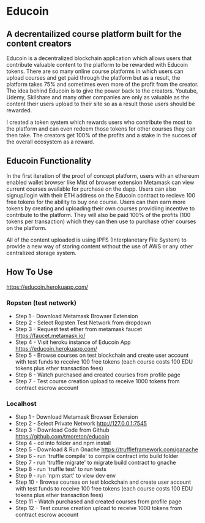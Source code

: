 # Educoin


## A decrentailized course platform built for the content creators

Educoin is a decentralized blockchain application which allows users that contribute valuable content to the platform to be rewarded with Educoin tokens. There are so many online course platforms in which users can upload courses and get paid through the platform but as a result, the platform takes 75% and sometimes even more of the profit from the creator. The idea behind Educoin is to give the power back to the creators. Youtube, Udemy, Skilshare and many other companies are only as valuable as the content their users upload to their site so as a result those users should be rewarded. 

I created a token system which rewards users who contribute the most to the platform and can even redeem those tokens for other courses they can then take. The creators get 100% of the profits and a stake in the succes of the overall ecosystem as a reward.


## Educoin Functionality

In the first iteration of the proof of concept platform, users with an ethereum enabled wallet browser like Mist of browser extension Metamask can view current courses available for purchase on the dapp. Users can also signup/login with their ETH address on the Educoin contract to recieve 100 free tokens for the ability to buy one course. Users can then earn more tokens by creating and uploading their own courses providiing incentive to contribute to the platform. They will also be paid 100% of the profits (100 tokens per transaction) which they can then use to purchase other courses on the platform.

All of the content uploaded is using IPFS (Interplanetary File System) to provide a new way of storing content without the use of AWS or any other centralized storage system. 


## How To Use

https://educoin.herokuapp.com/

### Ropsten (test network)

* Step 1 - Download Metamask Browser Extension
* Step 2 - Select Ropsten Test Network from dropdown
* Step 3 - Request test ether from metamask faucet https://faucet.metamask.io/
* Step 4 - Visit heroku instance of Educoin App https://educoin.herokuapp.com/
* Step 5 - Browse courses on test blockchain and create user account with test funds to receive 100 free tokens (each course costs 100 EDU tokens plus ether transaction fees)
* Step 6 - Watch purchased and created courses from profile page
* Step 7 - Test course creation upload to receive 1000 tokens from contract escrow account

### Localhost

* Step 1 - Download Metamask Browser Extension
* Step 2 - Select Private Network http://127.0.0.1:7545
* Step 3 - Download Code from Github https://github.com/tmoreton/educoin
* Step 4 - cd into folder and npm install
* Step 5 - Download & Run Gnache https://truffleframework.com/ganache 
* Step 6 - run 'truffle compile' to compile contract into build folder
* Step 7 - run 'truffle migrate' to migrate build contract to gnache
* Step 8 - run 'truffle test' to run tests
* Step 9 - run 'npm start' to view dev env 
* Step 10 - Browse courses on test blockchain and create user account with test funds to receive 100 free tokens (each course costs 100 EDU tokens plus ether transaction fees)
* Step 11 - Watch purchased and created courses from profile page
* Step 12 - Test course creation upload to receive 1000 tokens from contract escrow account